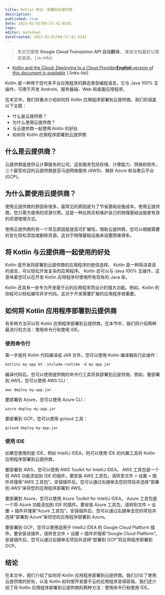 ```yaml
---
title: Kotlin 和云：部署到云提供商
description: 
published: true
date: 2023-02-01T09:57:42.014Z
tags: 
editor: markdown
dateCreated: 2023-02-01T09:57:42.014Z
---
```


> 本文已使用 **Google Cloud Translation API 自动翻译**。
某些文档最好以原文阅读。{.is-info}

- [Kotlin and the Cloud: Deploying to a Cloud Provider***English** version of this document is available*](/en/Knowledge-base/Kotlin/kotlin-and-the-cloud-deploying-to-a-cloud-provider)
{.links-list}



Kotlin 是一种用于现代多平台应用程序的静态类型编程语言。它与 Java 100% 互操作，可用于开发 Android、服务器端、Web 和桌面应用程序。

在本文中，我们将重点介绍如何将 Kotlin 应用程序部署到云提供商。我们将涵盖以下主题：

- 什么是云提供商？
- 为什么使用云提供商？
- 与云提供商一起使用 Kotlin 的好处
- 如何将 Kotlin 应用程序部署到云提供商

## 什么是云提供商？

云提供商是提供云计算服务的公司。这些服务包括存储、计算能力、网络和软件。三个最受欢迎的云提供商是亚马逊网络服务 (AWS)、微软 Azure 和谷歌云平台 (GCP)。

## 为什么要使用云提供商？

使用云提供商的原因有很多。最常见的原因是为了节省基础设施成本。使用云提供商，您只需为使用的资源付费。这是一种比购买和维护自己的物理基础设施更有效的资源使用方式。

使用云提供商的另一个常见原因是提高可扩展性。借助云提供商，您可以根据需要的变化轻松添加或删除资源。这对于物理基础设施来说要困难得多。

## 将 Kotlin 与云提供商一起使用的好处

Kotlin 是开发将部署到云提供商的应用程序的绝佳选择。 Kotlin 是一种简洁易读的语言，可以轻松开发复杂的应用程序。 Kotlin 还可以与 Java 100% 互操作，这意味着您可以在开发 Kotlin 应用程序时使用所有现有的 Java 库。

Kotlin 还具有一些专为开发基于云的应用程序而设计的强大功能。例如，Kotlin 的协程可以轻松编写异步代码。这对于开发需要扩展的应用程序很重要。

## 如何将 Kotlin 应用程序部署到云提供商

有多种方法可以将 Kotlin 应用程序部署到云提供商。在本节中，我们将介绍两种最流行的方法：使用命令行和使用 IDE。

### 使用命令行

第一步是将 Kotlin 代码编译成 JAR 文件。您可以使用 Kotlin 编译器执行此操作：

```kotlin
kotlinc my-app.kt -include-runtime -d my-app.jar
```

编译代码后，您可以使用提供商的命令行工具将其部署到云提供商。例如，要部署到 AWS，您可以使用 AWS CLI：

```
aws deploy my-app.jar
```

要部署到 Azure，您可以使用 Azure CLI：

```
azure deploy my-app.jar
```

要部署到 GCP，您可以使用 gcloud 工具：

```
gcloud deploy my-app.jar
```

### 使用 IDE

如果您使用的是 IDE，例如 IntelliJ IDEA，则可以使用 IDE 的内置工具将 Kotlin 应用程序部署到云提供商。

要部署到 AWS，您可以使用 AWS Toolkit for IntelliJ IDEA。 AWS 工具包是一个将 AWS 功能添加到 IDE 的插件。要安装 AWS 工具包，请转至文件 > 设置 > 插件并搜索“AWS 工具包”。安装插件后，您可以通过右键单击您的项目并选择“部署到 AWS”来将您的应用程序部署到 AWS。

要部署到 Azure，您可以使用 Azure Toolkit for IntelliJ IDEA。 Azure 工具包是一个将 Azure 功能添加到 IDE 的插件。要安装 Azure 工具包，请转到文件 > 设置 > 插件并搜索“Azure 工具包”。安装插件后，您可以通过右键单击您的项目并选择“部署到 Azure”来将您的应用程序部署到 Azure。

要部署到 GCP，您可以使用适用于 IntelliJ IDEA 的 Google Cloud Platform 插件。要安装该插件，请转至文件 > 设置 > 插件并搜索“Google Cloud Platform”。安装插件后，您可以通过右键单击项目并选择“部署到 GCP”将应用程序部署到 GCP。

## 结论

在本文中，我们介绍了如何将 Kotlin 应用程序部署到云提供商。我们讨论了使用云提供商的好处，以及 Kotlin 如何使开发基于云的应用程序变得容易。我们还介绍了将 Kotlin 应用程序部署到云提供商的两种方法：使用命令行和使用 IDE。